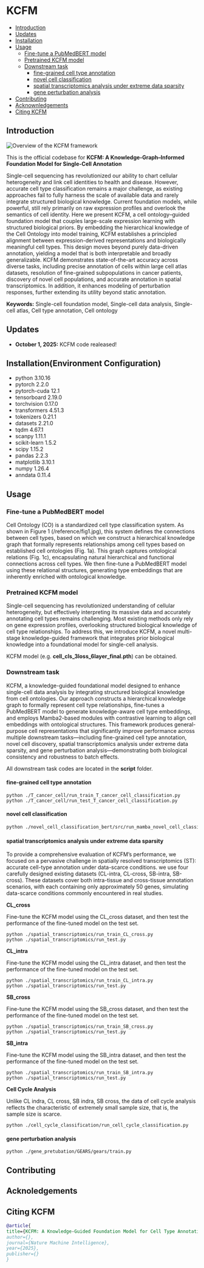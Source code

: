 # KCFM

* [Introduction](#introduction)
* [Updates](#updates)
* [Installation](#installationenvironment-configuration)
* [Usage](#usage)
  * [Fine-tune a PubMedBERT model](#fine-tune-a-pubmedbert-model) 
  * [Pretrained KCFM model](#pretrained-KCFM-model)
  * [Downstream task](#downstream-task)
    * [fine-grained cell type annotation](#fine-grained-cell-type-annotation)
    * [novel cell classification](#novel-cell-classification)
    * [spatial transcriptomics analysis under extreme data sparsity](#spatial-transcriptomics-analysis-under-extreme-data-sparsity)
    * [gene perturbation analysis](#gene-perturbation-analysis)
* [Contributing](#contributing)
* [Acknownledgements](#acknoledgements)
* [Citing KCFM](#citing-KCFM)

## Introduction
![Overview of the KCFM framework](./workflow.png)

This is the official codebase for **KCFM: A Knowledge-Graph–Informed Foundation Model for Single-Cell Annotation**

Single-cell sequencing has revolutionized our ability to chart cellular heterogeneity and link cell identities to health 
and disease. However, accurate cell type classification remains a major challenge, as existing approaches fail to fully harness
the scale of available data and rarely integrate structured biological knowledge. Current foundation models, while powerful, 
still rely primarily on raw expression profiles and overlook the semantics of cell identity. Here we present KCFM, a
cell ontology–guided foundation model that couples large-scale expression learning with structured biological priors. By 
embedding the hierarchical knowledge of the Cell Ontology into model training, KCFM establishes a principled alignment 
between expression-derived representations and biologically meaningful cell types. This design moves beyond purely data-driven 
annotation, yielding a model that is both interpretable and broadly generalizable. KCFM demonstrates state-of-the-art accuracy 
across diverse tasks, including precise annotation of cells within large cell atlas datasets, resolution of fine-grained subpopulations 
in cancer patients, discovery of novel cell populations, and accurate annotation in spatial transcriptomics. In addition, 
it enhances modeling of perturbation responses, further extending its utility beyond static annotation.

**Keywords:** Single-cell foundation model, Single-cell data analysis, Single-cell atlas, Cell type annotation, Cell ontology

## Updates
* **October 1, 2025:** KCFM code realeased!

## Installation(Environment Configuration)
* python 3.10.16
* pytorch 2.2.0
* pytorch-cuda 12.1
* tensorboard 2.19.0
* torchvision 0.17.0
* transformers 4.51.3
* tokenizers 0.21.1
* datasets 2.21.0
* tqdm 4.67.1
* scanpy 1.11.1
* scikit-learn 1.5.2
* scipy 1.15.2
* pandas 2.2.3
* matplotlib 3.10.1
* numpy 1.26.4
* anndata 0.11.4

## Usage

### Fine-tune a PubMedBERT model
Cell Ontology (CO) is a standardized cell type classification system. As shown in Figure 1 (/reference/fig1.jpg), this system 
defines the connections between cell types, based on which we construct a hierarchical knowledge graph that formally represents 
relationships among cell types based on established cell ontologies (Fig. 1a). This graph captures ontological relations (Fig. 1c), 
encapsulating natural hierarchical and functional connections across cell types. We then fine-tune a PubMedBERT model using
these relational structures, generating type embeddings that are inherently enriched with ontological knowledge.

### Pretrained KCFM model

Single-cell sequencing has revolutionized understanding of cellular heterogeneity, but effectively interpreting its massive 
data and accurately annotating cell types remains challenging. Most existing methods only rely on gene expression profiles, 
overlooking structured biological knowledge of cell type relationships. To address this, we introduce KCFM, a novel multi-stage 
knowledge-guided framework that integrates prior biological knowledge into a foundational model for single-cell analysis.

KCFM model (e.g. **cell_cls_3loss_6layer_final.pth**) can be obtained.

### Downstream task
KCFM, a knowledge-guided foundational model designed to enhance single-cell data analysis by integrating structured biological 
knowledge from cell ontologies. Our approach constructs a hierarchical knowledge graph to formally represent cell type relationships, 
fine-tunes a PubMedBERT model to generate knowledge-aware cell type embeddings, and employs Mamba2-based modules with contrastive 
learning to align cell embeddings with ontological structures. This framework produces general-purpose cell representations that 
significantly improve performance across multiple downstream tasks—including fine-grained cell type annotation, novel cell discovery, 
spatial transcriptomics analysis under extreme data sparsity, and gene perturbation analysis—demonstrating both biological consistency 
and robustness to batch effects.

All downstream task codes are located in the **script** folder.

#### fine-grained cell type annotation
```angular2html
python ./T_cancer_cell/run_train_T_cancer_cell_classification.py
python ./T_cancer_cell/run_test_T_cancer_cell_classification.py
```

#### novel cell classification
```bash
python ./novel_cell_classification_bert/src/run_mamba_novel_cell_classification_difficulty.py
```

#### spatial transcriptomics analysis under extreme data sparsity
To provide a comprehensive evaluation of KCFM’s performance, we focused on a pervasive challenge in spatially resolved 
transcriptomics (ST): accurate cell-type annotation under data-scarce conditions. we use four carefully designed existing 
datasets (CL-intra, CL-cross, SB-intra, SB-cross). These datasets cover both intra-tissue and cross-tissue annotation scenarios, 
with each containing only approximately 50 genes, simulating data-scarce conditions commonly encountered in real studies.

**CL_cross**

Fine-tune the KCFM model using the CL_cross dataset, and then test the performance of the fine-tuned model on the test set.

```angular2html
python ./spatial_transcriptomics/run_train_CL_cross.py
python ./spatial_transcriptomics/run_test.py
```

**CL_intra**

Fine-tune the KCFM model using the CL_intra dataset, and then test the performance of the fine-tuned model on the test set.

```angular2html
python ./spatial_transcriptomics/run_train_CL_intra.py
python ./spatial_transcriptomics/run_test.py
```

**SB_cross**

Fine-tune the KCFM model using the SB_cross dataset, and then test the performance of the fine-tuned model on the test set.

```angular2html
python ./spatial_transcriptomics/run_train_SB_cross.py
python ./spatial_transcriptomics/run_test.py
```

**SB_intra**

Fine-tune the KCFM model using the SB_intra dataset, and then test the performance of the fine-tuned model on the test set.

```angular2html
python ./spatial_transcriptomics/run_train_SB_intra.py
python ./spatial_transcriptomics/run_test.py
```

**Cell Cycle Analysis**

Unlike CL indra, CL cross, SB indra, SB cross, the data of cell cycle analysis reflects the characteristic of extremely 
small sample size, that is, the sample size is scarce.
```angular2html
python ./cell_cycle_classification/run_cell_cycle_classification.py
```

#### gene perturbation analysis
```angular2html
python ./gene_pretubation/GEARS/gears/train.py
```

## Contributing

## Acknoledgements

## Citing KCFM

```bibtex
@article{
title={KCFM: A Knowledge-Guided Foundation Model for Cell Type Annotation in Single-Cell Data},
author={},
journal={Nature Machine Intelligence},
year={2025},
publisher={}
}
```
